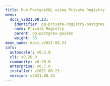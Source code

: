 ```yaml
---
title: Run PostgreSQL using Private Registry
menu:
  docs_v2021.08.23:
    identifier: pg-private-registry-postgres
    name: Private Registry
    parent: pg-postgres-guides
    weight: 35
menu_name: docs_v2021.08.23
info:
  autoscaler: v0.5.0
  cli: v0.20.0
  community: v0.20.0
  enterprise: v0.7.0
  installer: v2021.08.23
  version: v2021.08.23
---
```


